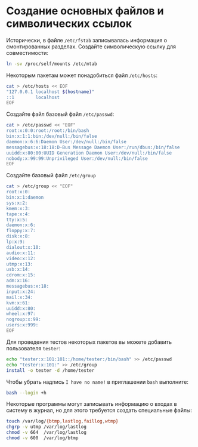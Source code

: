 # Создание основных файлов и символических ссылок

Исторически, в файле ``/etc/fstab`` записывалась информация о смонтированных разделах. Создайте символическую ссылку для совместимости:

```bash
ln -sv /proc/self/mounts /etc/mtab
```

Некоторым пакетам может понадобиться файл ``/etc/hosts``:

```bash
cat > /etc/hosts << EOF
"127.0.0.1 localhost $(hostname)" 
::1        localhost
EOF
```

Создайте файл базовый файл ``/etc/passwd``:

```bash
cat > /etc/passwd << "EOF"
root:x:0:0:root:/root:/bin/bash
bin:x:1:1:bin:/dev/null:/bin/false
daemon:x:6:6:Daemon User:/dev/null:/bin/false
messagebus:x:18:18:D-Bus Message Daemon User:/run/dbus:/bin/false
uuidd:x:80:80:UUID Generation Daemon User:/dev/null:/bin/false
nobody:x:99:99:Unprivileged User:/dev/null:/bin/false
EOF
```

Создайте базовый файл ``/etc/group`` 

```bash
cat > /etc/group << "EOF"
root:x:0:
bin:x:1:daemon
sys:x:2:
kmem:x:3:
tape:x:4:
tty:x:5:
daemon:x:6:
floppy:x:7:
disk:x:8:
lp:x:9:
dialout:x:10:
audio:x:11:
video:x:12:
utmp:x:13:
usb:x:14:
cdrom:x:15:
adm:x:16:
messagebus:x:18:
input:x:24:
mail:x:34:
kvm:x:61:
uuidd:x:80:
wheel:x:97:
nogroup:x:99:
users:x:999:
EOF
```

Для проведения тестов некоторых пакетов вы можете добавить пользователя ``tester``:

```bash
echo "tester:x:101:101::/home/tester:/bin/bash" >> /etc/passwd
echo "tester:x:101:" >> /etc/group
install -o tester -d /home/tester
```

Чтобы убрать надпись `I have no name!` в приглашении ``bash`` выполните:

```bash
bash --login +h
```

Некоторые программы могут записывать информацию о входах в систему в журнал, но для этого требуется создать специальные файлы:

```bash
touch /var/log/{btmp,lastlog,faillog,wtmp}
chgrp -v utmp /var/log/lastlog
chmod -v 664  /var/log/lastlog
chmod -v 600  /var/log/btmp
```


